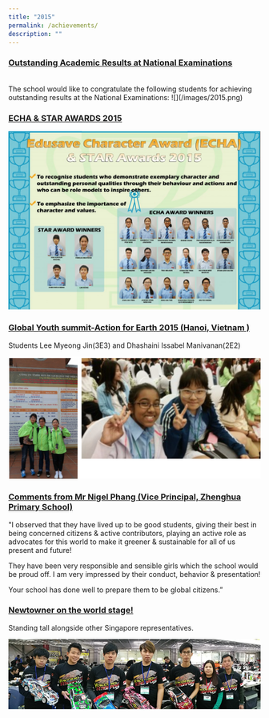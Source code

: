 ```yaml
---
title: "2015"
permalink: /achievements/
description: ""
---
```

<h3><u>Outstanding Academic Results at National Examinations</u></h3><br>
The school would like to congratulate the following students for achieving outstanding results at the National Examinations:
![](/images/2015.png)

<h3><u>ECHA &amp; STAR AWARDS 2015</u></h3>

![](/images/ECH%202015%201.jpg)

<h3><u>Global Youth summit-Action for Earth 2015 (Hanoi, Vietnam )</u></h3>

Students Lee Myeong Jin(3E3) and Dhashaini Issabel Manivanan(2E2)

![](/images/2015%202.png)

<h3><u>Comments from Mr Nigel Phang (Vice Principal, Zhenghua Primary School)</u></h3>

"I observed that they have lived up to be good students, giving their best in being concerned citizens &amp; active contributors, playing an active role as advocates for this world to make it greener &amp; sustainable for all of us present and future!

They have been very responsible and sensible girls which the school would be proud off. I am very impressed by their conduct, behavior &amp; presentation!

Your school has done well to prepare them to be global citizens.”

<h3><u>Newtowner on the world stage!</u></h3>

Standing tall alongside other Singapore representatives.

![](/images/Photo%2015.jpg)